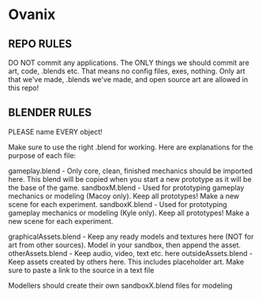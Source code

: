 Ovanix
======

REPO RULES
----------------
DO NOT commit any applications. The ONLY things we should commit are art, code, .blends etc.
That means no config files, exes, nothing. Only art that we've made, .blends we've made, and open source art are allowed in this repo!

BLENDER RULES
----------------
PLEASE name EVERY object!


Make sure to use the right .blend for working. Here are explanations for the purpose of each file:

gameplay.blend - Only core, clean, finished mechanics should be imported here. This blend will be copied when you start a new prototype as it will be the base of the game.
sandboxM.blend - Used for prototyping gameplay mechanics or modeling (Macoy only). Keep all prototypes! Make a new scene for each experiment.
sandboxK.blend - Used for prototyping gameplay mechanics or modeling (Kyle only). Keep all prototypes! Make a new scene for each experiment.

graphicalAssets.blend - Keep any ready models and textures here (NOT for art from other sources). Model in your sandbox, then append the asset. 
otherAssets.blend - Keep audio, video, text etc. here
outsideAssets.blend - Keep assets created by others here. This includes placeholder art. Make sure to paste a link to the source in a text file

Modellers should create their own sandboxX.blend files for modeling



